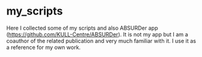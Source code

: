 # my_scripts

Here I collected some of my scripts
and also
ABSURDer app (https://github.com/KULL-Centre/ABSURDer). 
It is not my app but I am a coauthor of the related publication and very much familiar with it. 
I use it as a reference for my own work.
